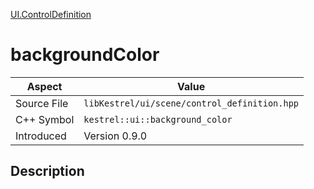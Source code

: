 [UI.ControlDefinition](index)
# backgroundColor
| Aspect | Value |
| --- | --- |
| Source File | `libKestrel/ui/scene/control_definition.hpp` |
| C++ Symbol | `kestrel::ui::background_color` |
| Introduced | Version 0.9.0 |
## Description

